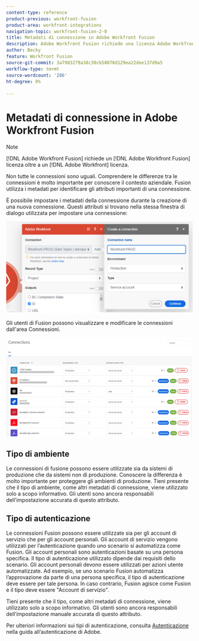 ```yaml
---
content-type: reference
product-previous: workfront-fusion
product-area: workfront-integrations
navigation-topic: workfront-fusion-2-0
title: Metadati di connessione in Adobe Workfront Fusion
description: Adobe Workfront Fusion richiede una licenza Adobe Workfront Fusion oltre a una licenza Adobe Workfront.
author: Becky
feature: Workfront Fusion
source-git-commit: 3a7983279a38c30cb58078d129ea22dee137d9a5
workflow-type: tm+mt
source-wordcount: '286'
ht-degree: 0%

---
```


# Metadati di connessione in Adobe Workfront Fusion

>[!NOTE]
>
>[!DNL Adobe Workfront Fusion] richiede un [!DNL Adobe Workfront Fusion] licenza oltre a un [!DNL Adobe Workfront] licenza.

Non tutte le connessioni sono uguali. Comprendere le differenze tra le connessioni è molto importante per conoscere il contesto aziendale. Fusion utilizza i metadati per identificare gli attributi importanti di una connessione.

È possibile impostare i metadati della connessione durante la creazione di una nuova connessione. Questi attributi si trovano nella stessa finestra di dialogo utilizzata per impostare una connessione:

![Metadati di connessione](assets/connection-metadata-setup.png)

Gli utenti di Fusion possono visualizzare e modificare le connessioni dall&#39;area Connessioni.

![Metadati di connessione nell’area Connessioni](assets/connections-area-metadata.png)

## Tipo di ambiente

Le connessioni di fusione possono essere utilizzate sia da sistemi di produzione che da sistemi non di produzione. Conoscere la differenza è molto importante per proteggere gli ambienti di produzione. Tieni presente che il tipo di ambiente, come altri metadati di connessione, viene utilizzato solo a scopo informativo. Gli utenti sono ancora responsabili dell’impostazione accurata di questo attributo.

## Tipo di autenticazione

Le connessioni Fusion possono essere utilizzate sia per gli account di servizio che per gli account personali. Gli account di servizio vengono utilizzati per l’autenticazione quando uno scenario si automatizza come Fusion. Gli account personali sono autenticazioni basate su una persona specifica. Il tipo di autenticazione utilizzato dipende dai requisiti dello scenario. Gli account personali devono essere utilizzati per azioni utente automatizzate. Ad esempio, se uno scenario Fusion automatizza l’approvazione da parte di una persona specifica, il tipo di autenticazione deve essere per tale persona. In caso contrario, Fusion agisce come Fusion e il tipo deve essere &quot;Account di servizio&quot;.

Tieni presente che il tipo, come altri metadati di connessione, viene utilizzato solo a scopo informativo. Gli utenti sono ancora responsabili dell’impostazione manuale accurata di questo attributo.

Per ulteriori informazioni sui tipi di autenticazione, consulta [Autenticazione](https://developer.adobe.com/developer-console/docs/guides/authentication/) nella guida all’autenticazione di Adobe.



